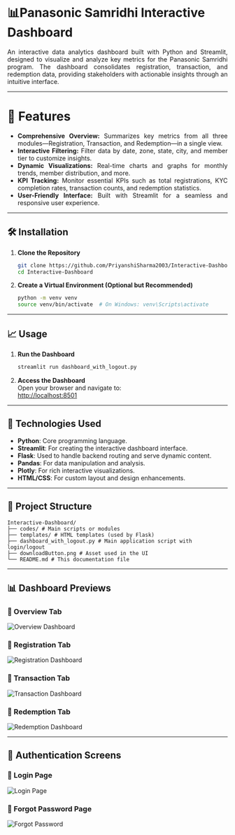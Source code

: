 # 📊Panasonic Samridhi Interactive Dashboard
<div align="justify">
An interactive data analytics dashboard built with Python and Streamlit, designed to visualize and analyze key metrics for the Panasonic Samridhi program. The dashboard consolidates registration, transaction, and redemption data, providing stakeholders with actionable insights through an intuitive interface.
</div>

---

<div align="justify">
  
# 🚀 Features
- **Comprehensive Overview:** Summarizes key metrics from all three modules—Registration, Transaction, and Redemption—in a single view.
- **Interactive Filtering:** Filter data by date, zone, state, city, and member tier to customize insights.
- **Dynamic Visualizations:** Real-time charts and graphs for monthly trends, member distribution, and more.
- **KPI Tracking:** Monitor essential KPIs such as total registrations, KYC completion rates, transaction counts, and redemption statistics.
- **User-Friendly Interface:** Built with Streamlit for a seamless and responsive user experience.
</div>

---

## 🛠️ Installation

1. **Clone the Repository**

   ```bash
   git clone https://github.com/PriyanshiSharma2003/Interactive-Dashboard.git
   cd Interactive-Dashboard

2. **Create a Virtual Environment (Optional but Recommended)**

   ```bash
   python -m venv venv
   source venv/bin/activate  # On Windows: venv\Scripts\activate

---

## 📈 Usage

1. **Run the Dashboard**
    ```bash
    streamlit run dashboard_with_logout.py

2. **Access the Dashboard**  
   Open your browser and navigate to:  
   [http://localhost:8501](http://127.0.0.1:5000/)

---

## 📌 Technologies Used

- **Python**: Core programming language.
- **Streamlit**: For creating the interactive dashboard interface.
- **Flask**: Used to handle backend routing and serve dynamic content.
- **Pandas**: For data manipulation and analysis.
- **Plotly**: For rich interactive visualizations.
- **HTML/CSS**: For custom layout and design enhancements.

---
## 📂 Project Structure

  ```
  Interactive-Dashboard/
  ├── codes/ # Main scripts or modules
  ├── templates/ # HTML templates (used by Flask)
  ├── dashboard_with_logout.py # Main application script with login/logout
  ├── downloadButton.png # Asset used in the UI
  └── README.md # This documentation file
  ```
---

## 📊 Dashboard Previews

### 🔹 Overview Tab  
![Overview Dashboard](https://github.com/user-attachments/assets/d44e7af1-3a2f-44b7-b838-e10d99963c2d)

### 🔹 Registration Tab  
![Registration Dashboard](https://github.com/user-attachments/assets/98728336-ff41-4473-9fdc-ab6effd70521)

### 🔹 Transaction Tab  
![Transaction Dashboard](https://github.com/user-attachments/assets/cf782717-27d7-4797-8ac0-dd95dfe93247)

### 🔹 Redemption Tab  
![Redemption Dashboard](https://github.com/user-attachments/assets/a2b01962-2379-4741-a9c7-d0868d895cd5)

---

## 🔐 Authentication Screens 

### 🔸 Login Page  
![Login Page](https://github.com/user-attachments/assets/9c9e4bf7-34d0-478b-b6e2-0548cc239135)

### 🔸 Forgot Password Page  
![Forgot Password](https://github.com/user-attachments/assets/d4f390d1-7068-4492-be93-8950973442a3)
